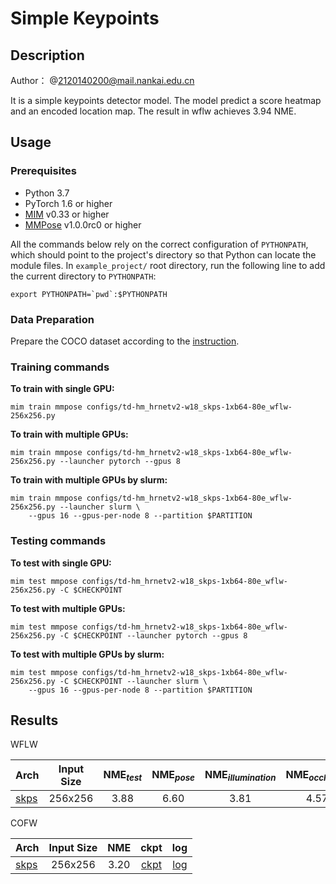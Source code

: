 # Simple Keypoints

## Description

Author： @2120140200@mail.nankai.edu.cn

It is a simple keypoints detector model. The model predict a score heatmap and an encoded location map.
The result in wflw achieves 3.94 NME.

## Usage

### Prerequisites

- Python 3.7
- PyTorch 1.6 or higher
- [MIM](https://github.com/open-mmlab/mim) v0.33 or higher
- [MMPose](https://github.com/open-mmlab/mmpose) v1.0.0rc0 or higher

All the commands below rely on the correct configuration of `PYTHONPATH`, which should point to the project's directory so that Python can locate the module files. In `example_project/` root directory, run the following line to add the current directory to `PYTHONPATH`:

```shell
export PYTHONPATH=`pwd`:$PYTHONPATH
```

### Data Preparation

Prepare the COCO dataset according to the [instruction](https://mmpose.readthedocs.io/en/dev-1.x/dataset_zoo/2d_body_keypoint.html#coco).

### Training commands

**To train with single GPU:**

```shell
mim train mmpose configs/td-hm_hrnetv2-w18_skps-1xb64-80e_wflw-256x256.py
```

**To train with multiple GPUs:**

```shell
mim train mmpose configs/td-hm_hrnetv2-w18_skps-1xb64-80e_wflw-256x256.py --launcher pytorch --gpus 8
```

**To train with multiple GPUs by slurm:**

```shell
mim train mmpose configs/td-hm_hrnetv2-w18_skps-1xb64-80e_wflw-256x256.py --launcher slurm \
    --gpus 16 --gpus-per-node 8 --partition $PARTITION
```

### Testing commands

**To test with single GPU:**

```shell
mim test mmpose configs/td-hm_hrnetv2-w18_skps-1xb64-80e_wflw-256x256.py -C $CHECKPOINT
```

**To test with multiple GPUs:**

```shell
mim test mmpose configs/td-hm_hrnetv2-w18_skps-1xb64-80e_wflw-256x256.py -C $CHECKPOINT --launcher pytorch --gpus 8
```

**To test with multiple GPUs by slurm:**

```shell
mim test mmpose configs/td-hm_hrnetv2-w18_skps-1xb64-80e_wflw-256x256.py -C $CHECKPOINT --launcher slurm \
    --gpus 16 --gpus-per-node 8 --partition $PARTITION
```

## Results

WFLW

| Arch       | Input Size | NME<sub>*test*</sub> | NME<sub>*pose*</sub> | NME<sub>*illumination*</sub> | NME<sub>*occlusion*</sub> | NME<sub>*blur*</sub> | NME<sub>*makeup*</sub> | NME<sub>*expression*</sub> |    ckpt    |    log    |
| :--------- | :--------: | :------------------: | :------------------: | :--------------------------: | :-----------------------: | :------------------: | :--------------------: | :------------------------: | :--------: | :-------: |
| [skps](/configs/td-hm_hrnetv2-w18_skps-1xb64-80e_wflw-256x256.py) |  256x256   |         3.88         |         6.60         |             3.81             |           4.57            |         4.44         |          3.75          |            4.13            | [ckpt](https://drive.google.com/file/d/10U7f_pp0BPMhm575cO7Vg13nZVCy-PfN/view?usp=sharing) | [log](https://drive.google.com/file/d/1fBNcAyMdRr9nTN8wHqvYPnd9AFBinOk4/view?usp=sharing) |



COFW

| Arch                                                               | Input Size | NME  |                              ckpt                              |                              log                               |
|:-------------------------------------------------------------------| :--------: |:----:| :------------------------------------------------------------: | :------------------------------------------------------------: |
| [skps](/configs/td-hm_hrnetv2-w18_skps-1xb16-160e_cofw-256x256.py) |  256x256   | 3.20 | [ckpt](https://drive.google.com/file/d/1fdYQ0ajg11KAdkeLVCi_jPdSTKf9i3hP/view?usp=sharing) | [log](https://drive.google.com/file/d/1IUjIY_sLbO6YO59G7XZGUHDVC-o_k09y/view?usp=sharing) |
